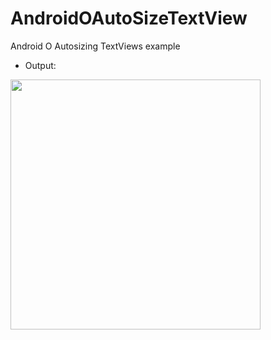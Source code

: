 # AndroidOAutoSizeTextView
Android O Autosizing TextViews example

* Output:
<img src="https://github.com/pranaypatel512/AndroidOAutoSizeTextView/blob/master/app/images/AndroidAutoSizeTextView.gif" width="400">


